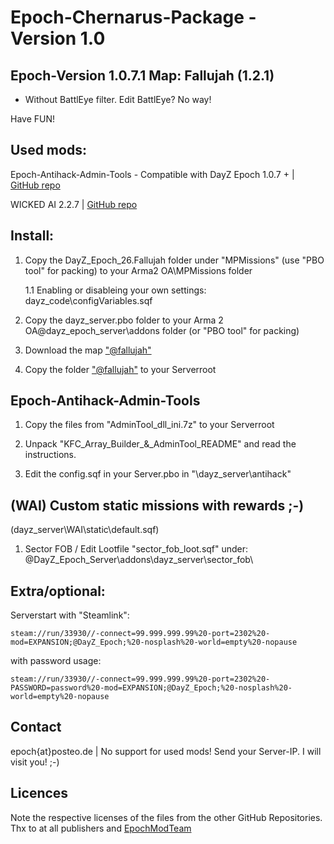 # Epoch-Chernarus-Package - Version 1.0

## Epoch-Version 1.0.7.1 Map: Fallujah (1.2.1)

- Without BattlEye filter. Edit BattlEye? No way!

Have FUN!

## Used mods:

Epoch-Antihack-Admin-Tools - Compatible with DayZ Epoch 1.0.7 + | [GitHub repo](https://github.com/BigEgg17/Epoch-Antihack-Admin-Tools)

WICKED AI 2.2.7 | [GitHub repo](https://github.com/f3cuk/WICKED-AI)

## Install:

1. Copy the DayZ_Epoch_26.Fallujah folder under "MPMissions" (use "PBO tool" for packing) to your Arma2 OA\MPMissions folder

	1.1 Enabling or disableing your own settings: dayz_code\configVariables.sqf

2. Copy the dayz_server.pbo folder to your Arma 2 OA@dayz_epoch_server\addons folder (or "PBO tool" for packing)

3. Download the map ["@fallujah"](https://www.moddb.com/games/arma-2/addons/fallujah)

3. Copy the folder ["@fallujah"](https://www.moddb.com/games/arma-2/addons/fallujah) to your Serverroot

## Epoch-Antihack-Admin-Tools

1. Copy the files from "AdminTool_dll_ini.7z" to your Serverroot

2. Unpack "KFC_Array_Builder_&_AdminTool_README" and read the instructions.

2. Edit the config.sqf in your Server.pbo in "\dayz_server\antihack\"

## (WAI) Custom static missions with rewards ;-)
(dayz_server\WAI\static\default.sqf)

1. Sector FOB / Edit Lootfile "sector_fob_loot.sqf" under: @DayZ_Epoch_Server\addons\dayz_server\sector_fob\

## Extra/optional: 

Serverstart with "Steamlink":

```
steam://run/33930//-connect=99.999.999.99%20-port=2302%20-mod=EXPANSION;@DayZ_Epoch;%20-nosplash%20-world=empty%20-nopause
```

with password usage:

```
steam://run/33930//-connect=99.999.999.99%20-port=2302%20-PASSWORD=password%20-mod=EXPANSION;@DayZ_Epoch;%20-nosplash%20-world=empty%20-nopause
```

## Contact

epoch{at}posteo.de | No support for used mods! Send your Server-IP. I will visit you! ;-)

## Licences

Note the respective licenses of the files from the other GitHub Repositories. Thx to at all publishers and [EpochModTeam](https://github.com/EpochModTeam/DayZ-Epoch)